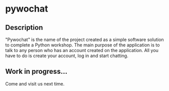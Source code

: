 # pywochat

## Description
"Pywochat" is the name of the project created as a simple software solution to complete a Python workshop. The main purpose of the application is to talk to any person who has an account created on the application. All you have to do is create your account, log in and start chatting.

## Work in progress...
Come and visit us next time.
